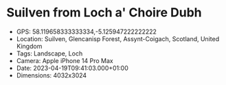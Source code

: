 # Suilven from Loch a' Choire Dubh

- GPS: 58.119658333333334,-5.125947222222222
- Location: Suilven, Glencanisp Forest, Assynt-Coigach, Scotland, United Kingdom
- Tags: Landscape, Loch
- Camera: Apple iPhone 14 Pro Max
- Date: 2023-04-19T09:41:03.000+01:00
- Dimensions: 4032x3024
